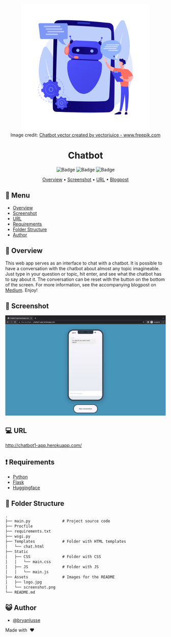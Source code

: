 <div align="center">

<img src="assets/logo.jpg" alt="drawing" width="400"/> <br />
Image credit: <a href="https://www.freepik.com/vectors/chatbot">Chatbot vector created by vectorjuice - www.freepik.com</a>


# Chatbot

![Badge](https://img.shields.io/github/languages/code-size/bryanlusse/Chatbot)
![Badge](https://img.shields.io/github/languages/count/bryanlusse/chatbot)
![Badge](https://img.shields.io/github/last-commit/bryanlusse/chatbot)


[Overview](#scroll-overview)
•
[Screenshot](#rice_scene-screenshot)
•
[URL](#computer-url)
•
[Blogpost](https://medium.com/@blusse7/deploying-a-chatbot-on-heroku-using-flask-and-huggingface-7dadb77d8f48)
</div>

## :bookmark_tabs: Menu

- [Overview](#scroll-overview)
- [Screenshot](#rice_scene-screenshot)
- [URL](#computer-url)
- [Requirements](#exclamation-requirements)
- [Folder Structure](#open_file_folder-folder-structure)
- [Author](#smiley_cat-author)

## :scroll: Overview

This web app serves as an interface to chat with a chatbot. It is possible to have a conversation with the chatbot about almost any topic imagineable. Just type in your question or topic, hit enter, and see what the chatbot has to say about it. The conversation can be reset with the button on the bottom of the screen. For more information, see the accompanying blogpost on [Medium](https://medium.com/@blusse7/deploying-a-chatbot-on-heroku-using-flask-and-huggingface-7dadb77d8f48).
Enjoy!

## :rice_scene: Screenshot

![Logo](assets/screenshot.png)

## :computer: URL

http://chatbot1-app.herokuapp.com/

## :exclamation: Requirements

- [Python](https://www.python.org/)
- [Flask](https://flask.palletsprojects.com/en/2.1.x/)
- [Huggingface](https://huggingface.co/)

## :open_file_folder: Folder Structure

```
.
├── main.py              # Project source code
├── Procfile
├── requirements.txt
├── wsgi.py
├── Templates            # Folder with HTML templates
│   └── chat.html
├── Static
│   ├── CSS              # Folder with CSS
│   │   └── main.css
│   ├── JS               # Folder with JS 
│   │   └── main.js
├── Assets               # Images for the README
│   ├── logo.jpg
│   └── screenshot.png
└── README.md
```

## :smiley_cat: Author

- [@bryanlusse](https://github.com/bryanlusse)

Made with &nbsp;❤️&nbsp;
